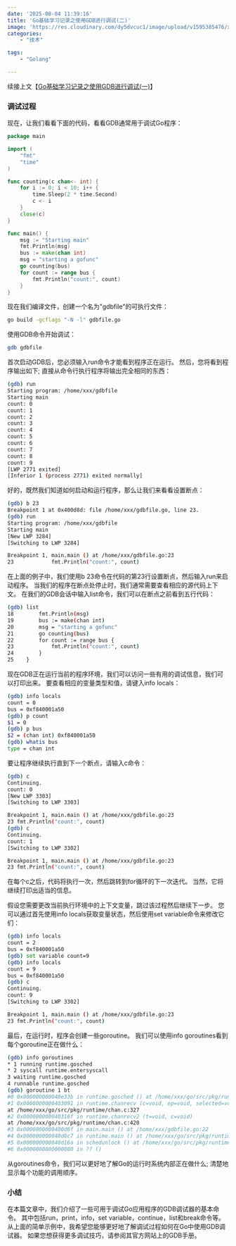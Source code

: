 ```yaml
---
date: '2025-08-04 11:39:16'
title: 'Go基础学习记录之使用GDB进行调试(二)'
image: 'https://res.cloudinary.com/dy5dvcuc1/image/upload/v1595385476/xiaorongmao/golang.jpg'
categories:
    - "技术"

tags:
    - "Golang"

---
```


续接上文【[Go基础学习记录之使用GDB进行调试(一)](https://www.xiaorongmao.com/blog/115)】

### 调试过程

现在，让我们看看下面的代码，看看GDB通常用于调试Go程序：

```go
package main

import (
    "fmt"
    "time"
)

func counting(c chan<- int) {
    for i := 0; i < 10; i++ {
        time.Sleep(2 * time.Second)
        c <- i
    }
    close(c)
}

func main() {
    msg := "Starting main"
    fmt.Println(msg)
    bus := make(chan int)
    msg = "starting a gofunc"
    go counting(bus)
    for count := range bus {
        fmt.Println("count:", count)
    }
}
```

现在我们编译文件，创建一个名为"gdbfile"的可执行文件：

```bash
go build -gcflags "-N -l" gdbfile.go
```

使用GDB命令开始调试：

```bash
gdb gdbfile
```

首次启动GDB后，您必须输入run命令才能看到程序正在运行。 然后，您将看到程序输出如下; 直接从命令行执行程序将输出完全相同的东西：

```bash
(gdb) run
Starting program: /home/xxx/gdbfile 
Starting main
count: 0
count: 1
count: 2
count: 3
count: 4
count: 5
count: 6
count: 7
count: 8
count: 9
[LWP 2771 exited]
[Inferior 1 (process 2771) exited normally]
```

好的，既然我们知道如何启动和运行程序，那么让我们来看看设置断点：

```bash
(gdb) b 23
Breakpoint 1 at 0x400d8d: file /home/xxx/gdbfile.go, line 23.
(gdb) run
Starting program: /home/xxx/gdbfile 
Starting main
[New LWP 3284]
[Switching to LWP 3284]

Breakpoint 1, main.main () at /home/xxx/gdbfile.go:23
23            fmt.Println("count:", count)
```

在上面的例子中，我们使用b 23命令在代码的第23行设置断点，然后输入run来启动程序。 当我们的程序在断点处停止时，我们通常需要查看相应的源代码上下文。 在我们的GDB会话中输入list命令，我们可以在断点之前看到五行代码：

```bash
(gdb) list
18        fmt.Println(msg)
19        bus := make(chan int)
20        msg = "starting a gofunc"
21        go counting(bus)
22        for count := range bus {
23            fmt.Println("count:", count)
24        }
25    }
```

现在GDB正在运行当前的程序环境，我们可以访问一些有用的调试信息，我们可以打印出来。 要查看相应的变量类型和值，请键入info locals：

```bash
(gdb) info locals
count = 0
bus = 0xf840001a50
(gdb) p count
$1 = 0
(gdb) p bus
$2 = (chan int) 0xf840001a50
(gdb) whatis bus
type = chan int
```

要让程序继续执行直到下一个断点，请输入c命令：

```bash
(gdb) c
Continuing.
count: 0
[New LWP 3303]
[Switching to LWP 3303]

Breakpoint 1, main.main () at /home/xxx/gdbfile.go:23
23 fmt.Println("count:", count)
(gdb) c
Continuing.
count: 1
[Switching to LWP 3302]

Breakpoint 1, main.main () at /home/xxx/gdbfile.go:23
23 fmt.Println("count:", count)
```

在每个c之后，代码将执行一次，然后跳转到for循环的下一次迭代。 当然，它将继续打印出适当的信息。

假设您需要更改当前执行环境中的上下文变量，跳过该过程然后继续下一步。 您可以通过首先使用info locals获取变量状态，然后使用set variable命令来修改它们：

```bash
(gdb) info locals
count = 2
bus = 0xf840001a50
(gdb) set variable count=9
(gdb) info locals
count = 9
bus = 0xf840001a50
(gdb) c
Continuing.
count: 9
[Switching to LWP 3302]

Breakpoint 1, main.main () at /home/xxx/gdbfile.go:23
23 fmt.Println("count:", count)
```

最后，在运行时，程序会创建一些goroutine。 我们可以使用info goroutines看到每个goroutine正在做什么：

```bash
(gdb) info goroutines
* 1 running runtime.gosched
* 2 syscall runtime.entersyscall 
3 waiting runtime.gosched 
4 runnable runtime.gosched
(gdb) goroutine 1 bt
#0 0x000000000040e33b in runtime.gosched () at /home/xxx/go/src/pkg/runtime/proc.c:927
#1 0x0000000000403091 in runtime.chanrecv (c=void, ep=void, selected=void, received=void)
at /home/xxx/go/src/pkg/runtime/chan.c:327
#2 0x000000000040316f in runtime.chanrecv2 (t=void, c=void)
at /home/xxx/go/src/pkg/runtime/chan.c:420
#3 0x0000000000400d6f in main.main () at /home/xxx/gdbfile.go:22
#4 0x000000000040d0c7 in runtime.main () at /home/xxx/go/src/pkg/runtime/proc.c:244
#5 0x000000000040d16a in schedunlock () at /home/xxx/go/src/pkg/runtime/proc.c:267
#6 0x0000000000000000 in ?? ()
```

从goroutines命令，我们可以更好地了解Go的运行时系统内部正在做什么; 清楚地显示每个功能的调用顺序。

### 小结

在本篇文章中，我们介绍了一些可用于调试Go应用程序的GDB调试器的基本命令。 其中包括run，print，info，set variable，continue，list和break命令等。 从上面的简单示例中，我希望您能够更好地了解调试过程如何在Go中使用GDB调试器。 如果您想获得更多调试技巧，请参阅其官方网站上的GDB手册。

